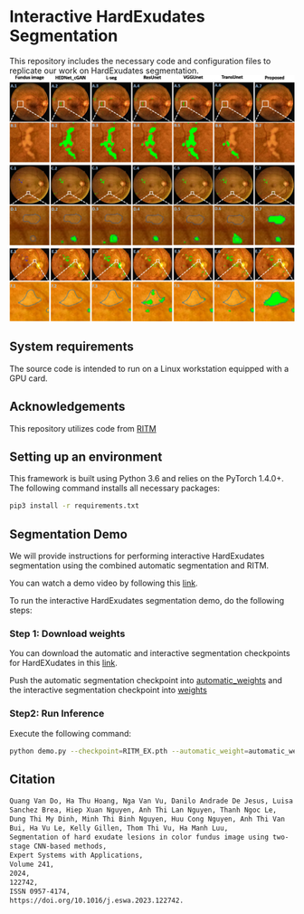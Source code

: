 # Interactive HardExudates Segmentation

This repository includes the necessary code and configuration files to replicate our work on HardExudates segmentation.
![Figure](1-s2.0-S095741742303244X-gr11_lrg.jpg)
## System requirements
The source code is intended to run on a Linux workstation equipped with a GPU card.

## Acknowledgements
This repository utilizes code from [RITM](https://github.com/SamsungLabs/ritm_interactive_segmentation)

## Setting up an environment
This framework is built using Python 3.6 and relies on the PyTorch 1.4.0+. The following command installs all necessary packages:
```.bash
pip3 install -r requirements.txt
```
## Segmentation Demo
We will provide instructions for performing interactive HardExudates segmentation using the combined automatic segmentation and RITM.

You can watch a demo video by following this [link](https://drive.google.com/file/d/1mmMp44DxQ-tn-zi3Hl5j83r64w5Zkxjz/view?usp=drive_link).

To run the interactive HardExudates segmentation demo, do the following steps:

### Step 1: Download weights 
You can download the automatic and interactive segmentation checkpoints for HardEXudates in this [link](https://drive.google.com/drive/folders/1PsjquPLz_dwBmv3_t8WyloqoofesLtb7?usp=drive_link).

Push the automatic segmentation checkpoint into [automatic_weights](automatic_weights) and the interactive segmentation checkpoint into [weights](weights)

### Step2: Run Inference
Execute the following command:
```.bash
python demo.py --checkpoint=RITM_EX.pth --automatic_weight=automatic_weights/VGGUnet_EX.tar --gpu=0
```
## Citation
```
Quang Van Do, Ha Thu Hoang, Nga Van Vu, Danilo Andrade De Jesus, Luisa Sanchez Brea, Hiep Xuan Nguyen, Anh Thi Lan Nguyen, Thanh Ngoc Le, Dung Thi My Dinh, Minh Thi Binh Nguyen, Huu Cong Nguyen, Anh Thi Van Bui, Ha Vu Le, Kelly Gillen, Thom Thi Vu, Ha Manh Luu,
Segmentation of hard exudate lesions in color fundus image using two-stage CNN-based methods,
Expert Systems with Applications,
Volume 241,
2024,
122742,
ISSN 0957-4174,
https://doi.org/10.1016/j.eswa.2023.122742.
```
